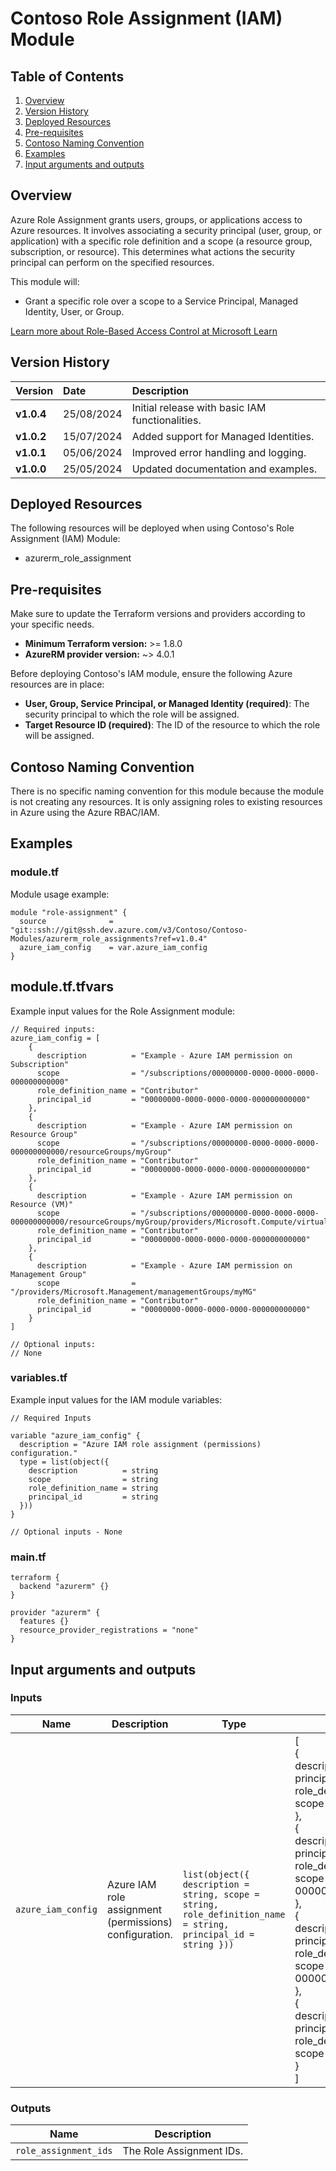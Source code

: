# Contoso Role Assignment (IAM) Module

## Table of Contents

1. [Overview](#overview)
2. [Version History](#version-history)
3. [Deployed Resources](#deployed-resources)
4. [Pre-requisites](#pre-requisites)
5. [Contoso Naming Convention](#contoso-naming-convention)
6. [Examples](#examples)
7. [Input arguments and outputs](#input-arguments-and-outputs)

## Overview

Azure Role Assignment grants users, groups, or applications access to Azure resources. It involves associating a security principal (user, group, or application) with a specific role definition and a scope (a resource group, subscription, or resource). This determines what actions the security principal can perform on the specified resources.

This module will:

- Grant a specific role over a scope to a Service Principal, Managed Identity, User, or Group.

[Learn more about Role-Based Access Control at Microsoft Learn](https://learn.microsoft.com/en-us/azure/role-based-access-control/role-assignments-portal/?wt.mc_id=DT-MVP-5004771)

## Version History

| **Version** | **Date** | **Description** |
|:------------|:---------|:----------------|
| **v1.0.4**  | 25/08/2024 | Initial release with basic IAM functionalities. |
| **v1.0.2**  | 15/07/2024 | Added support for Managed Identities. |
| **v1.0.1**  | 05/06/2024 | Improved error handling and logging. |
| **v1.0.0**  | 25/05/2024 | Updated documentation and examples. |

## Deployed Resources

The following resources will be deployed when using Contoso's Role Assignment (IAM) Module:

- azurerm_role_assignment

## Pre-requisites

Make sure to update the Terraform versions and providers according to your specific needs.

- **Minimum Terraform version:** >= 1.8.0
- **AzureRM provider version:** ~> 4.0.1

Before deploying Contoso's IAM module, ensure the following Azure resources are in place:

- **User, Group, Service Principal, or Managed Identity (required)**: The security principal to which the role will be assigned.
- **Target Resource ID (required)**: The ID of the resource to which the role will be assigned.

## Contoso Naming Convention

There is no specific naming convention for this module because the module is not creating any resources. It is only assigning roles to existing resources in Azure using the Azure RBAC/IAM.

## Examples

### module.tf

Module usage example:

```hcl
module "role-assignment" {
  source              = "git::ssh://git@ssh.dev.azure.com/v3/Contoso/Contoso-Modules/azurerm_role_assignments?ref=v1.0.4"
  azure_iam_config    = var.azure_iam_config
}
```

## module.tf.tfvars

Example input values for the Role Assignment module:

```hcl
// Required inputs:
azure_iam_config = [
    {
      description          = "Example - Azure IAM permission on Subscription"
      scope                = "/subscriptions/00000000-0000-0000-0000-000000000000"
      role_definition_name = "Contributor"
      principal_id         = "00000000-0000-0000-0000-000000000000"
    },
    {
      description          = "Example - Azure IAM permission on Resource Group"
      scope                = "/subscriptions/00000000-0000-0000-0000-000000000000/resourceGroups/myGroup"
      role_definition_name = "Contributor"
      principal_id         = "00000000-0000-0000-0000-000000000000"
    },
    {
      description          = "Example - Azure IAM permission on Resource (VM)"
      scope                = "/subscriptions/00000000-0000-0000-0000-000000000000/resourceGroups/myGroup/providers/Microsoft.Compute/virtualMachines/myVM"
      role_definition_name = "Contributor"
      principal_id         = "00000000-0000-0000-0000-000000000000"
    },
    {
      description          = "Example - Azure IAM permission on Management Group"
      scope                = "/providers/Microsoft.Management/managementGroups/myMG"
      role_definition_name = "Contributor"
      principal_id         = "00000000-0000-0000-0000-000000000000"
    }
]

// Optional inputs:
// None
```

### variables.tf

Example input values for the IAM module variables:

```hcl
// Required Inputs

variable "azure_iam_config" {
  description = "Azure IAM role assignment (permissions) configuration."
  type = list(object({
    description          = string
    scope                = string
    role_definition_name = string
    principal_id         = string
  }))
}

// Optional inputs - None
```

### main.tf

```hcl
terraform {
  backend "azurerm" {}
}

provider "azurerm" {
  features {}
  resource_provider_registrations = "none"
}
```

## Input arguments and outputs

### Inputs

| Name | Description | Type | Default | Required |
|------|-------------|------|---------|:--------:|
| `azure_iam_config` | Azure IAM role assignment (permissions) configuration. | `list(object({ description = string, scope = string, role_definition_name = string, principal_id = string }))` | [<br>  {<br>    description = "Example - Azure IAM permission on Subscription",<br>    principal_id = "00000000-0000-0000-0000-000000000000",<br>    role_definition_name = "Contributor",<br>    scope = "/subscriptions/00000000-0000-0000-0000-000000000000"<br>  },<br>  {<br>    description = "Example - Azure IAM permission on Resource Group",<br>    principal_id = "00000000-0000-0000-0000-000000000000",<br>    role_definition_name = "Contributor",<br>    scope = "/subscriptions/00000000-0000-0000-0000-000000000000/resourceGroups/myGroup"<br>  },<br>  {<br>    description = "Example - Azure IAM permission on Resource",<br>    principal_id = "00000000-0000-0000-0000-000000000000",<br>    role_definition_name = "Contributor",<br>    scope = "/subscriptions/00000000-0000-0000-0000-000000000000/resourceGroups/myGroup/providers/Microsoft.Compute/virtualMachines/myVM"<br>  },<br>  {<br>    description = "Example - Azure IAM permission on Management Group",<br>    principal_id = "00000000-0000-0000-0000-000000000000",<br>    role_definition_name = "Contributor",<br>    scope = "/providers/Microsoft.Management/managementGroups/myMG"<br>  }<br>] | no |

### Outputs

| Name | Description |
|------|-------------|
| `role_assignment_ids` | The Role Assignment IDs. |